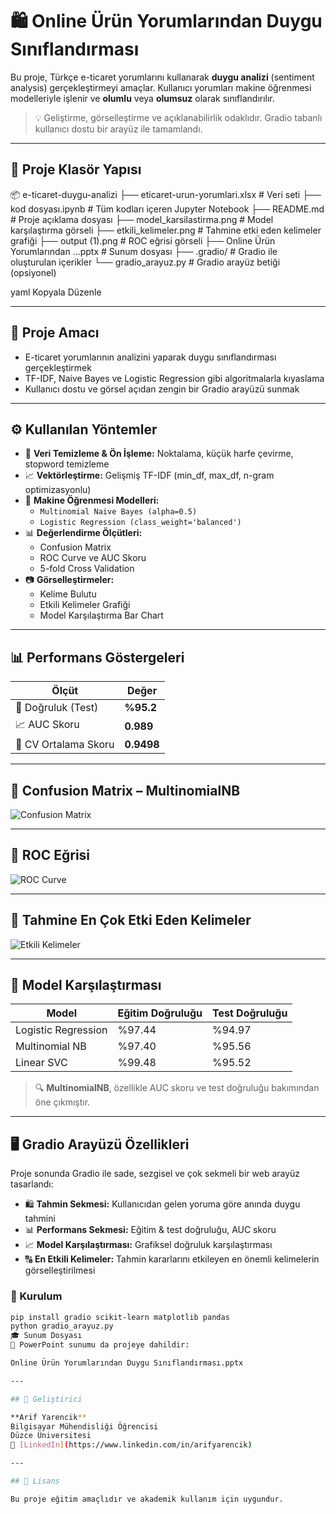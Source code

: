 # 🛍️ Online Ürün Yorumlarından Duygu Sınıflandırması

Bu proje, Türkçe e-ticaret yorumlarını kullanarak **duygu analizi** (sentiment analysis) gerçekleştirmeyi amaçlar. Kullanıcı yorumları makine öğrenmesi modelleriyle işlenir ve **olumlu** veya **olumsuz** olarak sınıflandırılır.

> 💡 Geliştirme, görselleştirme ve açıklanabilirlik odaklıdır. Gradio tabanlı kullanıcı dostu bir arayüz ile tamamlandı.

---

## 📁 Proje Klasör Yapısı

📦 e-ticaret-duygu-analizi
├── eticaret-urun-yorumlari.xlsx # Veri seti
├── kod dosyası.ipynb # Tüm kodları içeren Jupyter Notebook
├── README.md # Proje açıklama dosyası
├── model_karsilastirma.png # Model karşılaştırma görseli
├── etkili_kelimeler.png # Tahmine etki eden kelimeler grafiği
├── output (1).png # ROC eğrisi görseli
├── Online Ürün Yorumlarından ...pptx # Sunum dosyası
├── .gradio/ # Gradio ile oluşturulan içerikler
└── gradio_arayuz.py # Gradio arayüz betiği (opsiyonel)

yaml
Kopyala
Düzenle

---

## 🎯 Proje Amacı

- E-ticaret yorumlarının analizini yaparak duygu sınıflandırması gerçekleştirmek  
- TF-IDF, Naive Bayes ve Logistic Regression gibi algoritmalarla kıyaslama  
- Kullanıcı dostu ve görsel açıdan zengin bir Gradio arayüzü sunmak  

---

## ⚙️ Kullanılan Yöntemler

- 🔡 **Veri Temizleme & Ön İşleme:** Noktalama, küçük harfe çevirme, stopword temizleme  
- 📈 **Vektörleştirme:** Gelişmiş TF-IDF (min_df, max_df, n-gram optimizasyonlu)  
- 🧠 **Makine Öğrenmesi Modelleri:**
  - `Multinomial Naive Bayes (alpha=0.5)`
  - `Logistic Regression (class_weight='balanced')`
- 📊 **Değerlendirme Ölçütleri:**
  - Confusion Matrix
  - ROC Curve ve AUC Skoru
  - 5-fold Cross Validation
- 📷 **Görselleştirmeler:**
  - Kelime Bulutu
  - Etkili Kelimeler Grafiği
  - Model Karşılaştırma Bar Chart

---

## 📊 Performans Göstergeleri

| Ölçüt                  | Değer      |
|------------------------|------------|
| 🎯 Doğruluk (Test)     | **%95.2**  |
| 📈 AUC Skoru           | **0.989**  |
| 🔁 CV Ortalama Skoru   | **0.9498** |

---

## 🧠 Confusion Matrix – MultinomialNB

![Confusion Matrix](model_karsilastirma.png)

---

## 🚀 ROC Eğrisi

![ROC Curve](output%20(1).png)

---

## 🧾 Tahmine En Çok Etki Eden Kelimeler

![Etkili Kelimeler](etkili_kelimeler.png)

---

## 🧪 Model Karşılaştırması

| Model                | Eğitim Doğruluğu | Test Doğruluğu |
|---------------------|------------------|----------------|
| Logistic Regression | %97.44           | %94.97         |
| Multinomial NB      | %97.40           | %95.56         |
| Linear SVC          | %99.48           | %95.52         |

> 🔍 **MultinomialNB**, özellikle AUC skoru ve test doğruluğu bakımından öne çıkmıştır.

---

## 🖥️ Gradio Arayüzü Özellikleri

Proje sonunda Gradio ile sade, sezgisel ve çok sekmeli bir web arayüz tasarlandı:

- 🛍️ **Tahmin Sekmesi:** Kullanıcıdan gelen yoruma göre anında duygu tahmini
- 📊 **Performans Sekmesi:** Eğitim & test doğruluğu, AUC skoru
- 📈 **Model Karşılaştırması:** Grafiksel doğruluk karşılaştırması
- 🔠 **En Etkili Kelimeler:** Tahmin kararlarını etkileyen en önemli kelimelerin görselleştirilmesi

### 🔧 Kurulum

```bash
pip install gradio scikit-learn matplotlib pandas
python gradio_arayuz.py
🎓 Sunum Dosyası
🎤 PowerPoint sunumu da projeye dahildir:

Online Ürün Yorumlarından Duygu Sınıflandırması.pptx

---

## 👤 Geliştirici

**Arif Yarencik**  
Bilgisayar Mühendisliği Öğrencisi  
Düzce Üniversitesi  
🔗 [LinkedIn](https://www.linkedin.com/in/arifyarencik)

---

## 📃 Lisans

Bu proje eğitim amaçlıdır ve akademik kullanım için uygundur.
